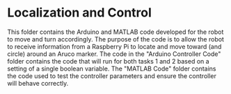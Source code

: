 # Localization and Control
This folder contains the Arduino and MATLAB code developed for the robot to move and turn accordingly. The purpose of the code is to allow the robot to receive information from a Raspberry Pi to locate and move toward (and circle) around an Aruco marker. The code in the "Arduino Controller Code" folder contains the code that will run for both tasks 1 and 2 based on a setting of a single boolean variable. The "MATLAB Code" folder contains the code used to test the controller parameters and ensure the controller will behave correctly.
